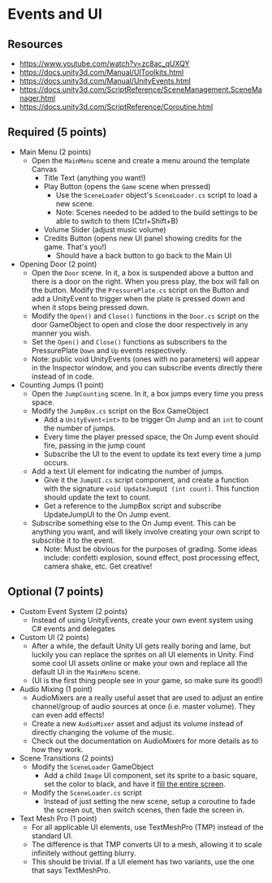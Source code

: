 # Events and UI

## Resources
- https://www.youtube.com/watch?v=zc8ac_qUXQY
- https://docs.unity3d.com/Manual/UIToolkits.html
- https://docs.unity3d.com/Manual/UnityEvents.html
- https://docs.unity3d.com/ScriptReference/SceneManagement.SceneManager.html
- https://docs.unity3d.com/ScriptReference/Coroutine.html


## Required (5 points)
- Main Menu (2 points)
  - Open the `MainMenu` scene and create a menu around the template Canvas
    - Title Text (anything you want!)
    - Play Button (opens the `Game` scene when pressed)
      - Use the `SceneLoader` object's `SceneLoader.cs` script to load a new scene.
      - Note: Scenes needed to be added to the build settings to be able to switch to them (Ctrl+Shift+B)
    - Volume Slider (adjust music volume)
    - Credits Button (opens new UI panel showing credits for the game. That's you!)
      - Should have a back button to go back to the Main UI
- Opening Door (2 point)
  - Open the `Door` scene. In it, a box is suspended above a button and there is a door on the right. When you press play, the box will fall on the button. Modify the `PressurePlate.cs` script on the Button and add a UnityEvent to trigger when the plate is pressed down and when it stops being pressed down. 
  - Modify the `Open()` and `Close()` functions in the `Door.cs` script on the door GameObject to open and close the door respectively in any manner you wish.
  - Set the `Open()` and `Close()` functions as subscribers to the PressurePlate `Down` and `Up` events respectively.
  - Note: public void UnityEvents (ones with no parameters) will appear in the Inspector window, and you can subscribe events directly there instead of in code.
- Counting Jumps (1 point)
  - Open the `JumpCounting` scene. In it, a box jumps every time you press space.
  - Modify the `JumpBox.cs` script on the Box GameObject 
    - Add a `UnityEvent<int>` to be trigger On Jump and an `int` to count the number of jumps.
    - Every time the player pressed space, the On Jump event should fire, passing in the jump count
    - Subscribe the UI to the event to update its text every time a jump occurs.
  - Add a text UI element for indicating the number of jumps.
    - Give it the `JumpUI.cs` script component, and create a function with the signature `void UpdateJumpUI (int count)`. This function should update the text to count.
    - Get a reference to the JumpBox script and subscribe UpdateJumpUI to the On Jump event.
  - Subscribe something else to the On Jump event. This can be anything you want, and will likely involve creating your own script to subscribe it to the event.
    - Note: Must be obvious for the purposes of grading. Some ideas include: confetti explosion, sound effect, post processing effect, camera shake, etc. Get creative!


## Optional (7 points)
- Custom Event System (2 points)
  - Instead of using UnityEvents, create your own event system using C# events and delegates
- Custom UI (2 points)
  - After a while, the default Unity UI gets really boring and lame, but luckily you can replace the sprites on all UI elements in Unity. Find some cool UI assets online or make your own and replace all the default UI in the `MainMenu` scene.
  - (UI is the first thing people see in your game, so make sure its good!)
- Audio Mixing (1 point)
  - AudioMixers are a really useful asset that are used to adjust an entire channel/group of audio sources at once (i.e. master volume). They can even add effects!
  - Create a new `AudioMixer` asset and adjust its volume instead of directly changing the volume of the music.
  - Check out the documentation on AudioMixers for more details as to how they work.
- Scene Transitions (2 points)
  - Modify the `SceneLoader` GameObject
    - Add a child `Image` UI component, set its sprite to a basic square, set the color to black, and have it [fill the entire screen](https://answers.unity.com/questions/1250052/set-the-ui-image-to-fit-screen-size.html).
  - Modify the `SceneLoader.cs` script
    - Instead of just setting the new scene, setup a coroutine to fade the screen out, then switch scenes, then fade the screen in. 
- Text Mesh Pro (1 point)
  - For all applicable UI elements, use TextMeshPro (TMP) instead of the standard UI.
  - The difference is that TMP converts UI to a mesh, allowing it to scale infinitely without getting blurry.
  - This should be trivial. If a UI element has two variants, use the one that says TextMeshPro.